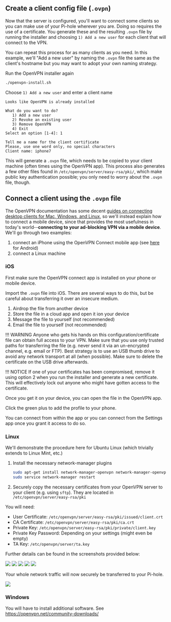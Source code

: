 ## Create a client config file (`.ovpn`)

Now that the server is configured, you'll want to connect some clients so you can make use of your Pi-hole wherever you are.  Doing so requires the use of a certificate.  You generate these and the resulting `.ovpn` file by running the installer and choosing `1) Add a new user` for each client that will connect to the VPN.

You can repeat this process for as many clients as you need.  In this example, we'll "Add a new user" by naming the `.ovpn` file the same as the client's hostname but you may want to adopt your own naming strategy.

Run the OpenVPN installer again

```bash
./openvpn-install.sh
```

Choose `1) Add a new user` and enter a client name

```text
Looks like OpenVPN is already installed

What do you want to do?
   1) Add a new user
   2) Revoke an existing user
   3) Remove OpenVPN
   4) Exit
Select an option [1-4]: 1

Tell me a name for the client certificate
Please, use one word only, no special characters
Client name: iphone7
```

This will generate a `.ovpn` file, which needs to be copied to your client machine (often times using the OpenVPN app).  This process also generates a few other files found in `/etc/openvpn/server/easy-rsa/pki/`, which make public key authentication possible; you only need to worry about the `.ovpn` file, though.

## Connect a client using the `.ovpn` file

The OpenVPN documentation has some decent [guides on connecting desktop clients for Mac, Windows, and Linux](https://openvpn.net/vpn-server-resources/), so we'll instead explain how to connect a mobile device, since that provides the most usefulness in today's world--**connecting to your ad-blocking VPN via a mobile device**.  We'll go through two examples:

1. connect an iPhone using the OpenVPN Connect mobile app (see [here](https://github.com/pi-hole/pi-hole/wiki/OpenVPN-server:-Connect-from-a-client-(Android)) for Android)
2. connect a Linux machine

### iOS

First make sure the OpenVPN connect app is installed on your phone or mobile device.

Import the `.ovpn` file into iOS.  There are several ways to do this, but be careful about transferring it over an insecure medium.

1. Airdrop the file from another device
2. Store the file in a cloud app and open it ion your device
3. Message the file to yourself (not recommended)
4. Email the file to yourself (not recommended)

!!! WARNING
    Anyone who gets his hands on this configuration/certificate file can obtain full access to your VPN. Make sure that you use only trusted paths for transferring the file (e.g. never send it via an un-encrypted channel, e.g. email or FTP). Best strategy is to use an USB thumb drive to avoid any network transport at all (when possible). Make sure to delete the certificate on the USB drive afterwards.

!!! NOTICE
    If one of your certificates has been compromised, remove it using option 2 when you run the installer and generate a new certificate. This will effectively lock out anyone who might have gotten access to the certificate.

Once you get it on your device, you can open the file in the OpenVPN app.

Click the green plus to add the profile to your phone.

You can connect from within the app or you can connect from the Settings app once you grant it access to do so.

### Linux

We'll demonstrate the procedure here for Ubuntu Linux (which trivially extends to Linux Mint, etc.)

1. Install the necessary network-manager plugins

    ```bash
    sudo apt-get install network-manager-openvpn network-manager-openvpn-gnome
    sudo service network-manager restart
    ```

2. Securely copy the necessary certificates from your OpenVPN server to your client (e.g. using `sftp`). They are located in `/etc/openvpn/server/easy-rsa/pki`

You will need:

* User Certificate: `/etc/openvpn/server/easy-rsa/pki/issued/client.crt`
* CA Certificate: `/etc/openvpn/server/easy-rsa/pki/ca.crt`
* Private Key: `/etc/openvpn/server/easy-rsa/pki/private/client.key`
* Private Key Password: Depending on your settings (might even be empty)
* TA Key: `/etc/openvpn/server/ta.key`

Further details can be found in the screenshots provided below:

![](NetworkManager3.png)
![](NetworkManager4.png)
![](NetworkManager5.png)
![](NetworkManager6.png)
![](NetworkManager7.png)

Your whole network traffic will now securely be transferred to your Pi-hole.

![](VPNclients.png)

### Windows

You will have to install additional software. See <https://openvpn.net/community-downloads/>
